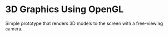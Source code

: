 # 3D Graphics Using OpenGL
Simple prototype that renders 3D models to the screen with a free-viewing camera.

